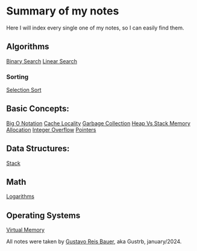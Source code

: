 # Summary of my notes

Here I will index every single one of my notes, so I can easily find them.

## Algorithms

[Binary Search](http://localhost:3000/algorithms/binary-search)
[Linear Search](http://localhost:3000/algorithms/linear-search)

### Sorting

[Selection Sort](http://localhost:3000/algorithms/sorting/selection-sort)

## Basic Concepts:

[Big O Notation](http://localhost:3000/concepts/big-o)
[Cache Locality](http://localhost:3000/concepts/cache-locality)
[Garbage Collection](http://localhost:3000/concepts/garbage-collection)
[Heap Vs Stack Memory Allocation](http://localhost:3000/concepts/heap-vs-stack-memory)
[Integer Overflow](http://localhost:3000/concepts/integer-overflow)
[Pointers](http://localhost:3000/concepts/pointers)

## Data Structures:

[Stack](http://localhost:3000/data-structures/stack)

## Math

[Logarithms](http://localhost:3000/math/logarithms)

## Operating Systems

[Virtual Memory](http://localhost:3000/os/virtual-memory)

All notes were taken by [Gustavo Reis Bauer](https://github.com/Gustrb), aka Gustrb, january/2024.